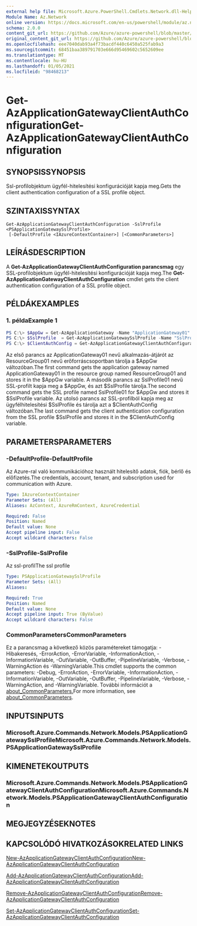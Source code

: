 ```yaml
---
external help file: Microsoft.Azure.PowerShell.Cmdlets.Network.dll-Help.xml
Module Name: Az.Network
online version: https://docs.microsoft.com/en-us/powershell/module/az.network/get-azapplicationgatewayclientauthconfiguration
schema: 2.0.0
content_git_url: https://github.com/Azure/azure-powershell/blob/master/src/Network/Network/help/Get-AzApplicationGatewayClientAuthConfiguration.md
original_content_git_url: https://github.com/Azure/azure-powershell/blob/master/src/Network/Network/help/Get-AzApplicationGatewayClientAuthConfiguration.md
ms.openlocfilehash: eee7040dab93a4f73bacdf440c6450a525fab9a3
ms.sourcegitcommit: 68451baa389791703e666d95469602c5652609ee
ms.translationtype: MT
ms.contentlocale: hu-HU
ms.lasthandoff: 01/05/2021
ms.locfileid: "98468213"
---
```

# <span data-ttu-id="281f4-101">Get-AzApplicationGatewayClientAuthConfiguration</span><span class="sxs-lookup"><span data-stu-id="281f4-101">Get-AzApplicationGatewayClientAuthConfiguration</span></span>

## <span data-ttu-id="281f4-102">SYNOPSIS</span><span class="sxs-lookup"><span data-stu-id="281f4-102">SYNOPSIS</span></span>
<span data-ttu-id="281f4-103">Ssl-profilobjektum ügyfél-hitelesítési konfigurációját kapja meg.</span><span class="sxs-lookup"><span data-stu-id="281f4-103">Gets the client authentication configuration of a SSL profile object.</span></span>

## <span data-ttu-id="281f4-104">SZINTAXIS</span><span class="sxs-lookup"><span data-stu-id="281f4-104">SYNTAX</span></span>

```
Get-AzApplicationGatewayClientAuthConfiguration -SslProfile <PSApplicationGatewaySslProfile>
 [-DefaultProfile <IAzureContextContainer>] [<CommonParameters>]
```

## <span data-ttu-id="281f4-105">LEÍRÁS</span><span class="sxs-lookup"><span data-stu-id="281f4-105">DESCRIPTION</span></span>
<span data-ttu-id="281f4-106">A **Get-AzApplicationGatewayClientAuthConfiguration parancsmag** egy SSL-profilobjektum ügyfél-hitelesítési konfigurációját kapja meg.</span><span class="sxs-lookup"><span data-stu-id="281f4-106">The **Get-AzApplicationGatewayClientAuthConfiguration** cmdlet gets the client authentication configuration of a SSL profile object.</span></span>

## <span data-ttu-id="281f4-107">PÉLDÁK</span><span class="sxs-lookup"><span data-stu-id="281f4-107">EXAMPLES</span></span>

### <span data-ttu-id="281f4-108">1. példa</span><span class="sxs-lookup"><span data-stu-id="281f4-108">Example 1</span></span>
```powershell
PS C:\> $AppGw = Get-AzApplicationGateway -Name "ApplicationGateway01" -ResourceGroupName "ResourceGroup01"
PS C:\> $SslProfile  = Get-AzApplicationGatewaySslProfile -Name "SslProfile01" -ApplicationGateway $AppGw
PS C:\> $ClientAuthConfig = Get-AzApplicationGatewayClientAuthConfiguration -SslProfile $SslProfile
```

<span data-ttu-id="281f4-109">Az első parancs az ApplicationGateway01 nevű alkalmazás-átjárót az ResourceGroup01 nevű erőforráscsoportban tárolja a $AppGw változóban.</span><span class="sxs-lookup"><span data-stu-id="281f4-109">The first command gets the application gateway named ApplicationGateway01 in the resource group named ResourceGroup01 and stores it in the $AppGw variable.</span></span> <span data-ttu-id="281f4-110">A második parancs az SslProfile01 nevű SSL-profilt kapja meg a $AppGw, és azt $SslProfile tárolja.</span><span class="sxs-lookup"><span data-stu-id="281f4-110">The second command gets the SSL profile named SslProfile01 for $AppGw and stores it $SslProfile variable.</span></span> <span data-ttu-id="281f4-111">Az utolsó parancs az SSL-profilból kapja meg az ügyfélhitelesítési $SslProfile és tárolja azt a $ClientAuthConfig változóban.</span><span class="sxs-lookup"><span data-stu-id="281f4-111">The last command gets the client authentication configuration from the SSL profile $SslProfile and stores it in the $ClientAuthConfig variable.</span></span>

## <span data-ttu-id="281f4-112">PARAMETERS</span><span class="sxs-lookup"><span data-stu-id="281f4-112">PARAMETERS</span></span>

### <span data-ttu-id="281f4-113">-DefaultProfile</span><span class="sxs-lookup"><span data-stu-id="281f4-113">-DefaultProfile</span></span>
<span data-ttu-id="281f4-114">Az Azure-ral való kommunikációhoz használt hitelesítő adatok, fiók, bérlő és előfizetés.</span><span class="sxs-lookup"><span data-stu-id="281f4-114">The credentials, account, tenant, and subscription used for communication with Azure.</span></span>

```yaml
Type: IAzureContextContainer
Parameter Sets: (All)
Aliases: AzContext, AzureRmContext, AzureCredential

Required: False
Position: Named
Default value: None
Accept pipeline input: False
Accept wildcard characters: False
```

### <span data-ttu-id="281f4-115">-SslProfile</span><span class="sxs-lookup"><span data-stu-id="281f4-115">-SslProfile</span></span>
<span data-ttu-id="281f4-116">Az ssl-profil</span><span class="sxs-lookup"><span data-stu-id="281f4-116">The ssl profile</span></span>

```yaml
Type: PSApplicationGatewaySslProfile
Parameter Sets: (All)
Aliases:

Required: True
Position: Named
Default value: None
Accept pipeline input: True (ByValue)
Accept wildcard characters: False
```

### <span data-ttu-id="281f4-117">CommonParameters</span><span class="sxs-lookup"><span data-stu-id="281f4-117">CommonParameters</span></span>
<span data-ttu-id="281f4-118">Ez a parancsmag a következő közös paramétereket támogatja: -Hibakeresés, -ErrorAction, -ErrorVariable, -InformationAction, -InformationVariable, -OutVariable, -OutBuffer, -PipelineVariable, -Verbose, -WarningAction és -WarningVariable.</span><span class="sxs-lookup"><span data-stu-id="281f4-118">This cmdlet supports the common parameters: -Debug, -ErrorAction, -ErrorVariable, -InformationAction, -InformationVariable, -OutVariable, -OutBuffer, -PipelineVariable, -Verbose, -WarningAction, and -WarningVariable.</span></span> <span data-ttu-id="281f4-119">További információt a [about_CommonParameters.](http://go.microsoft.com/fwlink/?LinkID=113216)</span><span class="sxs-lookup"><span data-stu-id="281f4-119">For more information, see [about_CommonParameters](http://go.microsoft.com/fwlink/?LinkID=113216).</span></span>

## <span data-ttu-id="281f4-120">INPUTS</span><span class="sxs-lookup"><span data-stu-id="281f4-120">INPUTS</span></span>

### <span data-ttu-id="281f4-121">Microsoft.Azure.Commands.Network.Models.PSApplicationGatewaySslProfile</span><span class="sxs-lookup"><span data-stu-id="281f4-121">Microsoft.Azure.Commands.Network.Models.PSApplicationGatewaySslProfile</span></span>

## <span data-ttu-id="281f4-122">KIMENETEK</span><span class="sxs-lookup"><span data-stu-id="281f4-122">OUTPUTS</span></span>

### <span data-ttu-id="281f4-123">Microsoft.Azure.Commands.Network.Models.PSApplicationGatewayClientAuthConfiguration</span><span class="sxs-lookup"><span data-stu-id="281f4-123">Microsoft.Azure.Commands.Network.Models.PSApplicationGatewayClientAuthConfiguration</span></span>

## <span data-ttu-id="281f4-124">MEGJEGYZÉSEK</span><span class="sxs-lookup"><span data-stu-id="281f4-124">NOTES</span></span>

## <span data-ttu-id="281f4-125">KAPCSOLÓDÓ HIVATKOZÁSOK</span><span class="sxs-lookup"><span data-stu-id="281f4-125">RELATED LINKS</span></span>

[<span data-ttu-id="281f4-126">New-AzApplicationGatewayClientAuthConfiguration</span><span class="sxs-lookup"><span data-stu-id="281f4-126">New-AzApplicationGatewayClientAuthConfiguration</span></span>](./New-AzApplicationGatewayClientAuthConfiguration.md)

[<span data-ttu-id="281f4-127">Add-AzApplicationGatewayClientAuthConfiguration</span><span class="sxs-lookup"><span data-stu-id="281f4-127">Add-AzApplicationGatewayClientAuthConfiguration</span></span>](./Add-AzApplicationGatewayClientAuthConfiguration.md)

[<span data-ttu-id="281f4-128">Remove-AzApplicationGatewayClientAuthConfiguration</span><span class="sxs-lookup"><span data-stu-id="281f4-128">Remove-AzApplicationGatewayClientAuthConfiguration</span></span>](./Remove-AzApplicationGatewayClientAuthConfiguration.md)

[<span data-ttu-id="281f4-129">Set-AzApplicationGatewayClientAuthConfiguration</span><span class="sxs-lookup"><span data-stu-id="281f4-129">Set-AzApplicationGatewayClientAuthConfiguration</span></span>](./Set-AzApplicationGatewayClientAuthConfiguration.md)